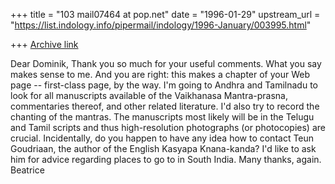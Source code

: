 +++
title = "103 mail07464 at pop.net"
date = "1996-01-29"
upstream_url = "https://list.indology.info/pipermail/indology/1996-January/003995.html"

+++
[Archive link](https://list.indology.info/pipermail/indology/1996-January/003995.html)

Dear Dominik,
Thank you so much for your useful comments. What you say makes sense to me.
And you are right: this makes a chapter of your Web page -- first-class
page, by the way.
I'm going to Andhra and Tamilnadu to look for all manuscripts available of
the Vaikhanasa Mantra-prasna, commentaries thereof, and other related
literature. I'd also try to record the chanting of the mantras.  The
manuscripts most likely will be in the Telugu and Tamil scripts and thus
high-resolution photographs (or photocopies) are crucial.
Incidentally, do you happen to have any idea how to contact Teun Goudriaan,
the author of the English Kasyapa Knana-kanda?  I'd like to ask him for
advice regarding places to go to in South India.
Many thanks, again.
Beatrice








